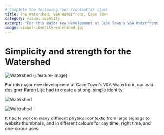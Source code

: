 ```yaml
---
# Complete the following four frontmatter items
title: The Watershed, V&A Waterfront, Cape Town
category: visual-identity
excerpt: "For this major new development at Cape Town's V&A Waterfront, our lead designer Karen Lilje had to create a strong, simple identity that worked in many different contexts."
image: visual-identity-watershed.jpg
---
```


# Simplicity and strength for the Watershed

![Watershed]({{site.baseurl}}/images/visual-identity-watershed.jpg)
{:.feature-image}

For this major new development at Cape Town's V&A Waterfront, our lead designer Karen Lilje had to create a strong, simple identity.

![Watershed]({{site.baseurl}}/images/visual-identity-watershed-day.jpg)

![Watershed]({{site.baseurl}}/images/visual-identity-watershed-night.jpg)

It had to work in many different physical contexts, from large signage to website thumbnails, and in different colours for day time, night time, and one-colour uses.
